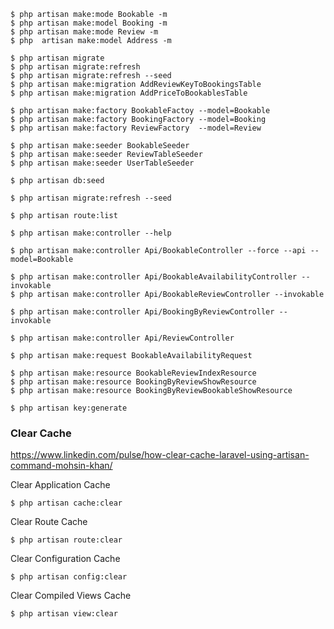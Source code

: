 
    $ php artisan make:mode Bookable -m 
    $ php artisan make:model Booking -m
    $ php artisan make:mode Review -m
    $ php  artisan make:model Address -m

    $ php artisan migrate
    $ php artisan migrate:refresh
    $ php artisan migrate:refresh --seed
    $ php artisan make:migration AddReviewKeyToBookingsTable
    $ php artisan make:migration AddPriceToBookablesTable

    $ php artisan make:factory BookableFactoy --model=Bookable
    $ php artisan make:factory BookingFactory --model=Booking 
    $ php artisan make:factory ReviewFactory  --model=Review

    $ php artisan make:seeder BookableSeeder
    $ php artisan make:seeder ReviewTableSeeder
    $ php artisan make:seeder UserTableSeeder

    $ php artisan db:seed

    $ php artisan migrate:refresh --seed

    $ php artisan route:list

    $ php artisan make:controller --help

    $ php artisan make:controller Api/BookableController --force --api --model=Bookable

    $ php artisan make:controller Api/BookableAvailabilityController --invokable
    $ php artisan make:controller Api/BookableReviewController --invokable

    $ php artisan make:controller Api/BookingByReviewController --invokable

    $ php artisan make:controller Api/ReviewController

    $ php artisan make:request BookableAvailabilityRequest

    $ php artisan make:resource BookableReviewIndexResource
    $ php artisan make:resource BookingByReviewShowResource
    $ php artisan make:resource BookingByReviewBookableShowResource

    $ php artisan key:generate



### Clear Cache

https://www.linkedin.com/pulse/how-clear-cache-laravel-using-artisan-command-mohsin-khan/

Clear Application Cache

    $ php artisan cache:clear

Clear Route Cache

    $ php artisan route:clear

Clear Configuration Cache

    $ php artisan config:clear

Clear Compiled Views Cache

    $ php artisan view:clear